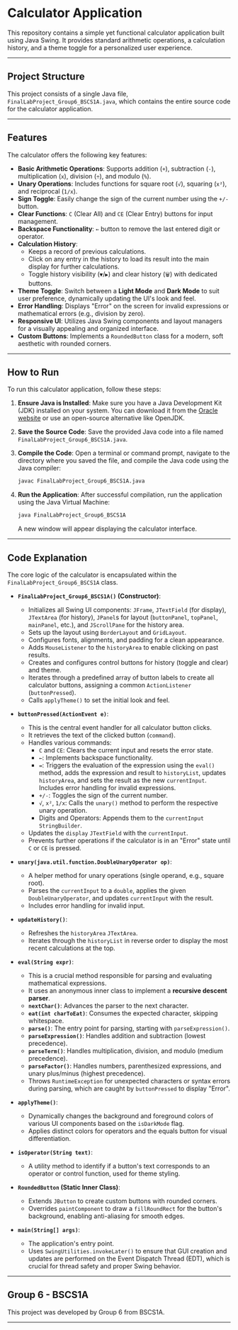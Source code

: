 # Calculator Application

This repository contains a simple yet functional calculator application built using Java Swing. It provides standard arithmetic operations, a calculation history, and a theme toggle for a personalized user experience.

---

## Project Structure

This project consists of a single Java file, `FinalLabProject_Group6_BSCS1A.java`, which contains the entire source code for the calculator application.

---

## Features

The calculator offers the following key features:

* **Basic Arithmetic Operations**: Supports addition (`+`), subtraction (`-`), multiplication (`x`), division (`÷`), and modulo (`%`).
* **Unary Operations**: Includes functions for square root (`√`), squaring (`x²`), and reciprocal (`1/x`).
* **Sign Toggle**: Easily change the sign of the current number using the `+/-` button.
* **Clear Functions**: `C` (Clear All) and `CE` (Clear Entry) buttons for input management.
* **Backspace Functionality**: `←` button to remove the last entered digit or operator.
* **Calculation History**:
    * Keeps a record of previous calculations.
    * Click on any entry in the history to load its result into the main display for further calculations.
    * Toggle history visibility (`▼`/`▶`) and clear history (`🗑`) with dedicated buttons.
* **Theme Toggle**: Switch between a **Light Mode** and **Dark Mode** to suit user preference, dynamically updating the UI's look and feel.
* **Error Handling**: Displays "Error" on the screen for invalid expressions or mathematical errors (e.g., division by zero).
* **Responsive UI**: Utilizes Java Swing components and layout managers for a visually appealing and organized interface.
* **Custom Buttons**: Implements a `RoundedButton` class for a modern, soft aesthetic with rounded corners.

---

## How to Run

To run this calculator application, follow these steps:

1.  **Ensure Java is Installed**: Make sure you have a Java Development Kit (JDK) installed on your system. You can download it from the [Oracle website](https://www.oracle.com/java/technologies/downloads/) or use an open-source alternative like OpenJDK.

2.  **Save the Source Code**: Save the provided Java code into a file named `FinalLabProject_Group6_BSCS1A.java`.

3.  **Compile the Code**: Open a terminal or command prompt, navigate to the directory where you saved the file, and compile the Java code using the Java compiler:

    ```bash
    javac FinalLabProject_Group6_BSCS1A.java
    ```

4.  **Run the Application**: After successful compilation, run the application using the Java Virtual Machine:

    ```bash
    java FinalLabProject_Group6_BSCS1A
    ```

    A new window will appear displaying the calculator interface.

---

## Code Explanation

The core logic of the calculator is encapsulated within the `FinalLabProject_Group6_BSCS1A` class.

* **`FinalLabProject_Group6_BSCS1A()` (Constructor)**:
    * Initializes all Swing UI components: `JFrame`, `JTextField` (for display), `JTextArea` (for history), `JPanel`s for layout (`buttonPanel`, `topPanel`, `mainPanel`, etc.), and `JScrollPane` for the history area.
    * Sets up the layout using `BorderLayout` and `GridLayout`.
    * Configures fonts, alignments, and padding for a clean appearance.
    * Adds `MouseListener` to the `historyArea` to enable clicking on past results.
    * Creates and configures control buttons for history (toggle and clear) and theme.
    * Iterates through a predefined array of button labels to create all calculator buttons, assigning a common `ActionListener` (`buttonPressed`).
    * Calls `applyTheme()` to set the initial look and feel.

* **`buttonPressed(ActionEvent e)`**:
    * This is the central event handler for all calculator button clicks.
    * It retrieves the text of the clicked button (`command`).
    * Handles various commands:
        * `C` and `CE`: Clears the current input and resets the error state.
        * `←`: Implements backspace functionality.
        * `=`: Triggers the evaluation of the expression using the `eval()` method, adds the expression and result to `historyList`, updates `historyArea`, and sets the result as the new `currentInput`. Includes error handling for invalid expressions.
        * `+/-`: Toggles the sign of the current number.
        * `√`, `x²`, `1/x`: Calls the `unary()` method to perform the respective unary operation.
        * Digits and Operators: Appends them to the `currentInput` `StringBuilder`.
    * Updates the `display` `JTextField` with the `currentInput`.
    * Prevents further operations if the calculator is in an "Error" state until `C` or `CE` is pressed.

* **`unary(java.util.function.DoubleUnaryOperator op)`**:
    * A helper method for unary operations (single operand, e.g., square root).
    * Parses the `currentInput` to a `double`, applies the given `DoubleUnaryOperator`, and updates `currentInput` with the result.
    * Includes error handling for invalid input.

* **`updateHistory()`**:
    * Refreshes the `historyArea` `JTextArea`.
    * Iterates through the `historyList` in reverse order to display the most recent calculations at the top.

* **`eval(String expr)`**:
    * This is a crucial method responsible for parsing and evaluating mathematical expressions.
    * It uses an anonymous inner class to implement a **recursive descent parser**.
    * **`nextChar()`**: Advances the parser to the next character.
    * **`eat(int charToEat)`**: Consumes the expected character, skipping whitespace.
    * **`parse()`**: The entry point for parsing, starting with `parseExpression()`.
    * **`parseExpression()`**: Handles addition and subtraction (lowest precedence).
    * **`parseTerm()`**: Handles multiplication, division, and modulo (medium precedence).
    * **`parseFactor()`**: Handles numbers, parenthesized expressions, and unary plus/minus (highest precedence).
    * Throws `RuntimeException` for unexpected characters or syntax errors during parsing, which are caught by `buttonPressed` to display "Error".

* **`applyTheme()`**:
    * Dynamically changes the background and foreground colors of various UI components based on the `isDarkMode` flag.
    * Applies distinct colors for operators and the equals button for visual differentiation.

* **`isOperator(String text)`**:
    * A utility method to identify if a button's text corresponds to an operator or control function, used for theme styling.

* **`RoundedButton` (Static Inner Class)**:
    * Extends `JButton` to create custom buttons with rounded corners.
    * Overrides `paintComponent` to draw a `fillRoundRect` for the button's background, enabling anti-aliasing for smooth edges.

* **`main(String[] args)`**:
    * The application's entry point.
    * Uses `SwingUtilities.invokeLater()` to ensure that GUI creation and updates are performed on the Event Dispatch Thread (EDT), which is crucial for thread safety and proper Swing behavior.

---

## Group 6 - BSCS1A

This project was developed by Group 6 from BSCS1A.

---
